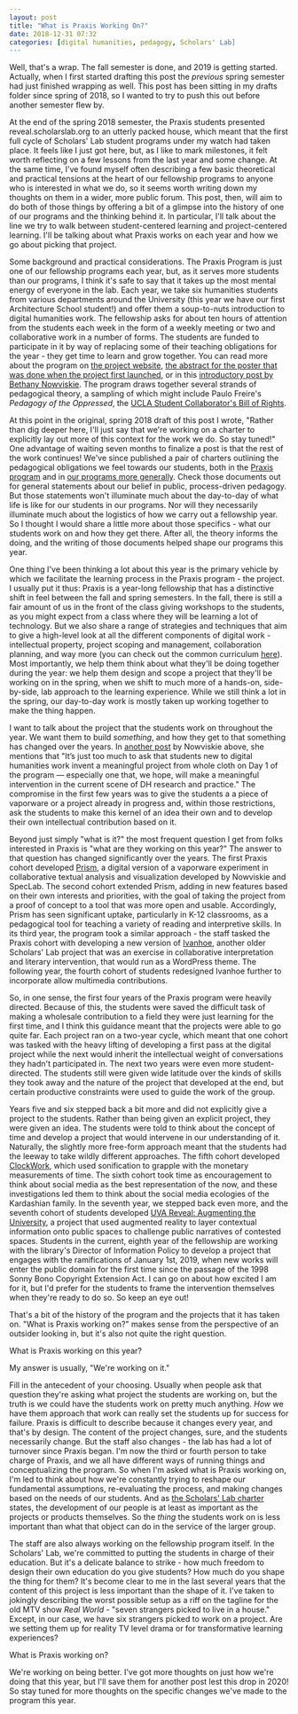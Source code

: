 ```yaml
---
layout: post
title: "What is Praxis Working On?"
date: 2018-12-31 07:32
categories: [digital humanities, pedagogy, Scholars' Lab]
---
```


Well, that's a wrap. The fall semester is done, and 2019 is getting started. Actually, when I first started drafting this post the _previous_ spring semester had just finished wrapping as well. This post has been sitting in my drafts folder since spring of 2018, so I wanted to try to push this out before another semester flew by.
 
At the end of the spring 2018 semester, the Praxis students presented reveal.scholarslab.org to an utterly packed house, which meant that the first full cycle of Scholars' Lab student programs under my watch had taken place. It feels like I just got here, but, as I like to mark milestones, it felt worth reflecting on a few lessons from the last year and some change. At the same time, I've found myself often describing a few basic theoretical and practical tensions at the heart of our fellowship programs to anyone who is interested in what we do, so it seems worth writing down my thoughts on them in a wider, more public forum. This post, then, will aim to do both of those things by offering a bit of a glimpse into the history of one of our programs and the thinking behind it. In particular, I'll talk about the line we try to walk between student-centered learning and project-centered learning. I'll be talking about what Praxis works on each year and how we go about picking that project.

Some background and practical considerations. The Praxis Program is just one of our fellowship programs each year, but, as it serves more students than our programs, I think it's safe to say that it takes up the most mental energy of everyone in the lab. Each year, we take six humanities students from various departments around the University (this year we have our first Architecture School student!) and offer them a soup-to-nuts introduction to digital humanities work. The fellowship asks for about ten hours of attention from the students each week in the form of a weekly meeting or two and collaborative work in a number of forms. The students are funded to participate in it by way of replacing some of their teaching obligations for the year - they get time to learn and grow together. You can read more about the program on [the project website](http://praxis.scholarslab.org/about/), [the abstract for the poster that was done when the project first launched](http://www.dh2012.uni-hamburg.de/conference/programme/abstracts/realigning-digital-humanities-training-the-praxis-program-at-the-scholars-lab.1.html), or in this [introductory post by Bethany Nowviskie](http://scholarslab.org/grad-student-research/announcing-the-praxis-program/). The program draws together several strands of pedagogical theory, a sampling of which might include Paulo Freire's _Pedagogy of the Oppressed_, the [UCLA Student Collaborator's Bill of Rights](http://cdh.ucla.edu/news/a-student-collaborators-bill-of-rights/). 

At this point in the original, spring 2018 draft of this post I wrote, "Rather than dig deeper here, I'll just say that we're working on a charter to explicitly lay out more of this context for the work we do. So stay tuned!" One advantage of waiting seven months to finalize a post is that the rest of the work continues! We've since published a pair of charters outlining the pedagogical obligations we feel towards our students, both in the [Praxis program](http://praxis.scholarslab.org/praxis-program-charter) and in [our programs more generally](http://scholarslab.org/student-programs-charter/). Check those documents out for general statements about our belief in public, process-driven pedagogy. But those statements won't illuminate much about the day-to-day of what life is like for our students in our programs. Nor will they necessarily illuminate much about the logistics of how we carry out a fellowship year. So I thought I would share a little more about those specifics - what our students work on and how they get there. After all, the theory informs the doing, and the writing of those documents helped shape our programs this year.
 
One thing I've been thinking a lot about this year is the primary vehicle by which we facilitate the learning process in the Praxis program - the project. I usually put it thus: Praxis is a year-long fellowship that has a distinctive shift in feel between the fall and spring semesters. In the fall, there is still a fair amount of us in the front of the class giving workshops to the students, as you might expect from a class where they will be learning a lot of technology. But we also share a range of strategies and techniques that aim to give a high-level look at all the different components of digital work - intellectual property, project scoping and management, collaboration planning, and way more (you can check out the common curriculum [here](http://praxis.scholarslab.org/curriculum/)). Most importantly, we help them think about what they'll be doing together during the year: we help them design and scope a project that they'll be working on in the spring, when we shift to much more of a hands-on, side-by-side, lab approach to the learning experience. While we still think a lot in the spring, our day-to-day work is mostly taken up working together to make the thing happen.

I want to talk about the project that the students work on throughout the year. We want them to build *something*, and how they get to that something has changed over the years. In [another post](http://nowviskie.org/2011/praxis-and-prism/) by Nowviskie above, she mentions that "It’s just too much to ask that students new to digital humanities work invent a meaningful project from whole cloth on Day 1 of the program — especially one that, we hope, will make a meaningful intervention in the current scene of DH research and practice." The compromise in the first few years was to give the students a a piece of vaporware or a project already in progress and, within those restrictions, ask the students to make this kernel of an idea their own and to develop their own intellectual contribution based on it.

Beyond just simply "what is it?" the most frequent question I get from folks interested in Praxis is "what are they working on this year?" The answer to that question has changed significantly over the years. The first Praxis cohort developed [Prism](http://prism.scholarslab.org), a digital version of a vaporware experiment in collaborative textual analysis and visualization developed by Nowviskie and SpecLab. The second cohort extended Prism, adding in new features based on their own interests and priorities, with the goal of taking the project from a proof of concept to a tool that was more open and usable. Accordingly, Prism has seen significant uptake, particularly in K-12 classrooms, as a pedagogical tool for teaching a variety of reading and interpretive skills. In its third year, the program took a similar approach - the staff tasked the Praxis cohort with developing a new version of [Ivanhoe](http://ivanhoe.scholarslab.org/), another older Scholars' Lab project that was an exercise in collaborative interpretation and literary intervention, that would run as a WordPress theme. The following year, the fourth cohort of students redesigned Ivanhoe further to incorporate allow multimedia contributions.

So, in one sense, the first four years of the Praxis program were heavily directed. Because of this, the students were saved the difficult task of making a wholesale contribution to a field they were just learning for the first time, and I think this guidance meant that the projects were able to go quite far. Each project ran on a two-year cycle, which meant that one cohort was tasked with the heavy lifting of developing a first pass at the digital project while the next would inherit the intellectual weight of conversations they hadn't participated in. The next two years were even more student-directed. The students still were given wide latitude over the kinds of skills they took away and the nature of the project that developed at the end, but certain productive constraints were used to guide the work of the group.

Years five and six stepped back a bit more and did not explicitly give a project to the students. Rather than being given an explicit project, they were given an idea. The students were told to think about the concept of time and develop a project that would intervene in our understanding of it. Naturally, the slightly more free-form approach meant that the students had the leeway to take wildly different approaches. The fifth cohort developed [ClockWork](http://clockwork.scholarslab.org/), which used sonification to grapple with the monetary measurements of time. The sixth cohort took time as encouragement to think about social media as the best representation of the now, and these investigations led them to think about the social media ecologies of the Kardashian family. In the seventh year, we stepped back even more, and the seventh cohort of students developed [UVA Reveal: Augmenting the University](http://reveal.scholarslab.org/), a project that used augmented reality to layer contextual information onto public spaces to challenge public narratives of contested spaces. Students in the current, eighth year of the fellowship are working with the library's Director of Information Policy to develop a project that engages with the ramifications of January 1st, 2019, when new works will enter the public domain for the first time since the passage of the 1998 Sonny Bono Copyright Extension Act. I can go on about how excited I am for it, but I'd prefer for the students to frame the intervention themselves when they're ready to do so. So keep an eye out!

That's a bit of the history of the program and the projects that it has taken on. "What is Praxis working on?" makes sense from the perspective of an outsider looking in, but it's also not quite the right question.

What is Praxis working on this year? 

My answer is usually, "We're working on it."

Fill in the antecedent of your choosing. Usually when people ask that question they're asking what project the students are working on, but the truth is we could have the students work on pretty much anything. _How_ we have them approach that work can really set the students up for success for failure. Praxis is difficult to describe because it changes every year, and that's by design. The content of the project changes, sure, and the students necessarily change. But the staff also changes - the lab has had a lot of turnover since Praxis began. I'm now the third or fourth person to take charge of Praxis, and we all have different ways of running things and conceptualizing the program. So when I'm asked what is Praxis working on, I'm led to think about how we're constantly trying to reshape our fundamental assumptions, re-evaluating the process, and making changes based on the needs of our students. And as [the Scholars' Lab charter](http://scholarslab.org/charter/) states, the development of our people is at least as important as the projects or products themselves. So the *thing* the students work on is less important than what that object can do in the service of the larger group.

The staff are also always working on the fellowship program itself. In the Scholars' Lab, we're committed to putting the students in charge of their education. But it's a delicate balance to strike - how much freedom to design their own education do you give students? How much do you shape the thing for them? It's become clear to me in the last several years that the content of this project is less important than the shape of it. I've taken to jokingly describing the worst possible setup as a riff on the tagline for the old MTV show _Real World_ - "seven strangers picked to live in a house." Except, in our case, we have six strangers picked to work on a project. Are we setting them up for reality TV level drama or for transformative learning experiences? 

What is Praxis working on? 

We're working on being better. I've got more thoughts on just how we're doing that this year, but I'll save them for another post lest this drop in 2020! So stay tuned for more thoughts on the specific changes we've made to the program this year.